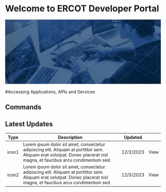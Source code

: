 # Welcome to ERCOT Developer Portal 
 
![Ercot](assets/images/dev_por_hero_2-90c7adef1f8a537234f693a3d4c73212.jpeg)
  
#Accessing Applications, APIs and Services

## Commands

## Latest Updates
 

Type  | Description  | Updated |  |
------------- | -------------  | ------   |  -----
icon1 | Lorem ipsum dolor sit amet, consectetur adipiscing elit. Aliquam at porttitor sem.  Aliquam erat volutpat. Donec placerat nisl magna, et faucibus arcu condimentum sed. | 12/2/2023 | View
icon2  | Lorem ipsum dolor sit amet, consectetur adipiscing elit. Aliquam at porttitor sem.  Aliquam erat volutpat. Donec placerat nisl magna, et faucibus arcu condimentum sed.  | 12/5/2023  | View

 